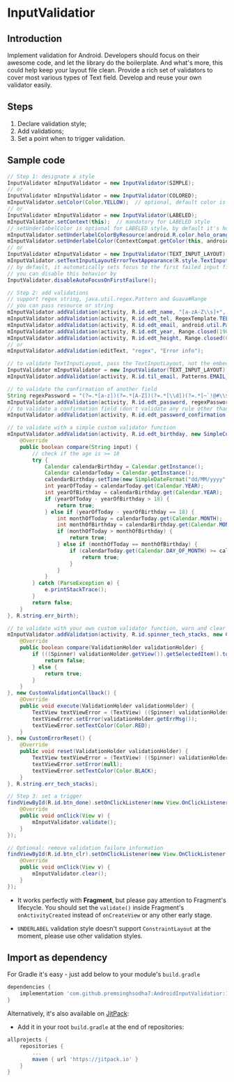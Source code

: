 # InputValidatior

## Introduction

Implement validation for Android.  Developers should focus on their awesome code, and let the library do the boilerplate.  And what's more, this could help keep your layout file clean.
Provide a rich set of validators to cover most various types of Text field.
Develop and reuse your own validator easily.
## Steps

1. Declare validation style;
2. Add validations;
3. Set a point when to trigger validation.

## Sample code

```java
// Step 1: designate a style
InputValidator mInputValidator = new InputValidator(SIMPLE);
// or
InputValidator mInputValidator = new InputValidator(COLORED);
mInputValidator.setColor(Color.YELLOW);  // optional, default color is RED if not set
// or
InputValidator mInputValidator = new InputValidator(LABELED);
mInputValidator.setContext(this);  // mandatory for LABELED style
// setUnderlabelColor is optional for LABELED style, by default it's holo_red_light
mInputValidator.setUnderlabelColorByResource(android.R.color.holo_orange_light); // optional for LABELED style
mInputValidator.setUnderlabelColor(ContextCompat.getColor(this, android.R.color.holo_orange_dark)); // optional for LABELED style
// or
InputValidator mInputValidator = new InputValidator(TEXT_INPUT_LAYOUT);
mInputValidator.setTextInputLayoutErrorTextAppearance(R.style.TextInputLayoutErrorStyle); // optional, default color is holo_red_light if not set
// by default, it automatically sets focus to the first failed input field after validation is triggered
// you can disable this behavior by
InputValidator.disableAutoFocusOnFirstFailure();

// Step 2: add validations
// support regex string, java.util.regex.Pattern and Guava#Range
// you can pass resource or string
mInputValidator.addValidation(activity, R.id.edt_name, "[a-zA-Z\\s]+", R.string.err_name);
mInputValidator.addValidation(activity, R.id.edt_tel, RegexTemplate.TELEPHONE, R.string.err_tel);
mInputValidator.addValidation(activity, R.id.edt_email, android.util.Patterns.EMAIL_ADDRESS, R.string.err_email);
mInputValidator.addValidation(activity, R.id.edt_year, Range.closed(1900, Calendar.getInstance().get(Calendar.YEAR)), R.string.err_year);
mInputValidator.addValidation(activity, R.id.edt_height, Range.closed(0.0f, 2.72f), R.string.err_height);
// or
mInputValidator.addValidation(editText, "regex", "Error info");

// to validate TextInputLayout, pass the TextInputLayout, not the embedded EditText
InputValidator mInputValidator = new InputValidator(TEXT_INPUT_LAYOUT);
mInputValidator.addValidation(activity, R.id.til_email, Patterns.EMAIL_ADDRESS, R.string.err_email);

// to validate the confirmation of another field
String regexPassword = "(?=.*[a-z])(?=.*[A-Z])(?=.*[\\d])(?=.*[~`!@#\\$%\\^&\\*\\(\\)\\-_\\+=\\{\\}\\[\\]\\|\\;:\"<>,./\\?]).{8,}";
mInputValidator.addValidation(activity, R.id.edt_password, regexPassword, R.string.err_password);
// to validate a confirmation field (don't validate any rule other than confirmation on confirmation field)
mInputValidator.addValidation(activity, R.id.edt_password_confirmation, R.id.edt_password, R.string.err_password_confirmation);

// to validate with a simple custom validator function
mInputValidator.addValidation(activity, R.id.edt_birthday, new SimpleCustomValidation() {
    @Override
    public boolean compare(String input) {
        // check if the age is >= 18
        try {
            Calendar calendarBirthday = Calendar.getInstance();
            Calendar calendarToday = Calendar.getInstance();
            calendarBirthday.setTime(new SimpleDateFormat("dd/MM/yyyy", Locale.US).parse(input));
            int yearOfToday = calendarToday.get(Calendar.YEAR);
            int yearOfBirthday = calendarBirthday.get(Calendar.YEAR);
            if (yearOfToday - yearOfBirthday > 18) {
                return true;
            } else if (yearOfToday - yearOfBirthday == 18) {
                int monthOfToday = calendarToday.get(Calendar.MONTH);
                int monthOfBirthday = calendarBirthday.get(Calendar.MONTH);
                if (monthOfToday > monthOfBirthday) {
                    return true;
                } else if (monthOfToday == monthOfBirthday) {
                    if (calendarToday.get(Calendar.DAY_OF_MONTH) >= calendarBirthday.get(Calendar.DAY_OF_MONTH)) {
                        return true;
                    }
                }
            }
        } catch (ParseException e) {
            e.printStackTrace();
        }
        return false;
    }
}, R.string.err_birth);

// to validate with your own custom validator function, warn and clear the warning with your way
mInputValidator.addValidation(activity, R.id.spinner_tech_stacks, new CustomValidation() {
    @Override
    public boolean compare(ValidationHolder validationHolder) {
        if (((Spinner) validationHolder.getView()).getSelectedItem().toString().equals("< Please select one >")) {
            return false;
        } else {
            return true;
        }
    }
}, new CustomValidationCallback() {
    @Override
    public void execute(ValidationHolder validationHolder) {
        TextView textViewError = (TextView) ((Spinner) validationHolder.getView()).getSelectedView();
        textViewError.setError(validationHolder.getErrMsg());
        textViewError.setTextColor(Color.RED);
    }
}, new CustomErrorReset() {
    @Override
    public void reset(ValidationHolder validationHolder) {
        TextView textViewError = (TextView) ((Spinner) validationHolder.getView()).getSelectedView();
        textViewError.setError(null);
        textViewError.setTextColor(Color.BLACK);
    }
}, R.string.err_tech_stacks);

// Step 3: set a trigger
findViewById(R.id.btn_done).setOnClickListener(new View.OnClickListener() {
    @Override
    public void onClick(View v) {
        mInputValidator.validate();
    }
});

// Optional: remove validation failure information
findViewById(R.id.btn_clr).setOnClickListener(new View.OnClickListener() {
    @Override
    public void onClick(View v) {
        mInputValidator.clear();
    }
});
```

* It works perfectly with **Fragment**, but please pay attention to Fragment's lifecycle.  You should set the `validate()` inside Fragment's `onActivityCreated` instead of `onCreateView` or any other early stage.

* `UNDERLABEL` validation style doesn't support `ConstraintLayout` at the moment, please use other validation styles.

## Import as dependency

For Gradle it's easy - just add below to your module's `build.gradle`
```gradle
dependencies {
    implementation 'com.github.premsinghsodha7:AndroidInputValidatior:1.0.1'
}
```

Alternatively, it's also available on [JitPack](https://jitpack.io/#premsinghsodha7/AndroidInputValidatior):
* Add it in your root `build.gradle` at the end of repositories:
```gradle
allprojects {
    repositories {
        ...
        maven { url 'https://jitpack.io' }
    }
}
```
